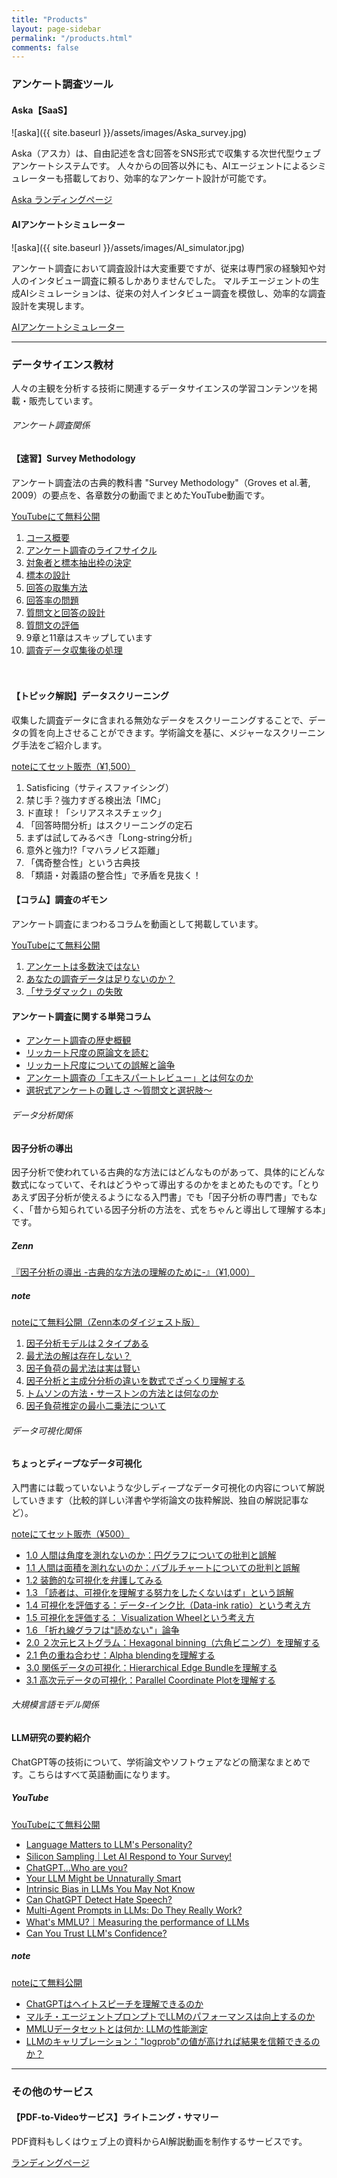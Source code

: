 ```yaml
---
title: "Products"
layout: page-sidebar
permalink: "/products.html"
comments: false
---
```



<h3 class="text-dark font-weight-bold mb-4">アンケート調査ツール</h3>


#### <i class="fa fa-tv text-primary"></i> Aska【SaaS】

![aska]({{ site.baseurl }}/assets/images/Aska_survey.jpg)

Aska（アスカ）は、自由記述を含む回答をSNS形式で収集する次世代型ウェブアンケートシステムです。
人々からの回答以外にも、AIエージェントによるシミュレーターも搭載しており、効率的なアンケート設計が可能です。

<a target="_blank" class="btn btn-warning mb-5" href="https://aska.systems/ja">Aska ランディングページ</a> 

#### <i class="fa fa-tv text-primary"></i> AIアンケートシミュレーター

![aska]({{ site.baseurl }}/assets/images/AI_simulator.jpg)

アンケート調査において調査設計は大変重要ですが、従来は専門家の経験知や対人のインタビュー調査に頼るしかありませんでした。
マルチエージェントの生成AIシミュレーションは、従来の対人インタビュー調査を模倣し、効率的な調査設計を実現します。

<a target="_blank" class="btn btn-warning mb-5" href="https://survey-simulator.studio.site/">AIアンケートシミュレーター</a> 


<!-- #### <i class="fa fa-tv text-primary"></i> [Kaskade【App】]()

![Kaskade]({{ site.baseurl }}/assets/images/Kaskade.jpg)

「Kaskade」（カスケード）は、ユーザー（依頼主）から投稿された動画をレビュアー（経験豊富なコーチ）たちがコメントできるリモート・コーチングツールです。

<a target="_blank" class="btn btn-warning mb-5" href="#">現在準備中です</a>  -->


<!-- #### <i class="fa fa-cubes text-primary"></i> AIアンケートシミュレーター

![AskUs]({{ site.baseurl }}/assets/images/AskUs.jpg)

<a class="btn btn-warning mb-5" href="{{site.baseurl}}/askus">AIアンケートシミュレーター</a>  -->


<hr>

<h3 class="text-dark font-weight-bold mt-6">データサイエンス教材</h3>

人々の主観を分析する技術に関連するデータサイエンスの学習コンテンツを掲載・販売しています。

<h6 class="text-dark font-weight-bold mt-5 mb-4">アンケート調査関係</h6>

#### <i class="fa fa-video text-danger"></i> 【速習】Survey Methodology
アンケート調査法の古典的教科書 "Survey Methodology"（Groves et al.著, 2009）の要点を、各章数分の動画でまとめたYouTube動画です。

<a target="_blank" class="btn btn-warning mb-1" href="https://www.youtube.com/playlist?list=PLzacXZDB9Ruo14T9j-dfSnYPXR7TGOVxM">YouTubeにて無料公開</a> 

1. [コース概要](https://www.youtube.com/watch?v=JlCJH4DYPRA&list=PLzacXZDB9Ruo14T9j-dfSnYPXR7TGOVxM&index=1)
2. [アンケート調査のライフサイクル](https://www.youtube.com/watch?v=fQLQV1avDuI&list=PLzacXZDB9Ruo14T9j-dfSnYPXR7TGOVxM&index=2)
3. [対象者と標本抽出枠の決定](https://www.youtube.com/watch?v=BSh-fcyg1_4&list=PLzacXZDB9Ruo14T9j-dfSnYPXR7TGOVxM&index=3)
4. [標本の設計](https://www.youtube.com/watch?v=bH6DqaRZ_hw&list=PLzacXZDB9Ruo14T9j-dfSnYPXR7TGOVxM&index=4)
5. [回答の取集方法](https://www.youtube.com/watch?v=ivDOVFrczz4&list=PLzacXZDB9Ruo14T9j-dfSnYPXR7TGOVxM&index=5)
6. [回答率の問題](https://www.youtube.com/watch?v=VSyG9HlZXyY&list=PLzacXZDB9Ruo14T9j-dfSnYPXR7TGOVxM&index=6)
7. [質問文と回答の設計](https://www.youtube.com/watch?v=0l55Ya1gwCU&list=PLzacXZDB9Ruo14T9j-dfSnYPXR7TGOVxM&index=7)
8. [質問文の評価](https://www.youtube.com/watch?v=3J5-t0R6I5Q&list=PLzacXZDB9Ruo14T9j-dfSnYPXR7TGOVxM&index=8)
9. <label class="text-gray mb-0">9章と11章はスキップしています</label>
10. [調査データ収集後の処理](https://www.youtube.com/watch?v=4q6NcoMyUps&list=PLzacXZDB9Ruo14T9j-dfSnYPXR7TGOVxM&index=10)

　　

#### <i class="fa fa-video text-danger"></i> 【トピック解説】データスクリーニング
収集した調査データに含まれる無効なデータをスクリーニングすることで、データの質を向上させることができます。学術論文を基に、メジャーなスクリーニング手法をご紹介します。

<a class="btn btn-secondary mb-1" href="https://note.com/askaintelligence/n/n613fa5036081">noteにてセット販売（¥1,500）</a> 

1. Satisficing（サティスファイシング）
2. 禁じ手？強力すぎる検出法「IMC」
3. ド直球！「シリアスネスチェック」
4. 「回答時間分析」はスクリーニングの定石
5. まずは試してみるべき「Long-string分析」
6. 意外と強力!?「マハラノビス距離」
7. 「偶奇整合性」という古典技
8. 「類語・対義語の整合性」で矛盾を見抜く！



#### <i class="fa fa-video text-danger"></i> 【コラム】調査のギモン
アンケート調査にまつわるコラムを動画として掲載しています。

<a target="_blank" class="btn btn-warning mb-1" href="https://www.youtube.com/playlist?list=PLzacXZDB9RupqGQLLd4-JDn6HdBtfstbY">YouTubeにて無料公開</a> 

1. [アンケートは多数決ではない](https://www.youtube.com/watch?v=zbV_O7J-wgw&list=PLzacXZDB9RupqGQLLd4-JDn6HdBtfstbY)
2. [あなたの調査データは足りないのか？](https://www.youtube.com/watch?v=Zaj4gszzEXI&list=PLzacXZDB9RupqGQLLd4-JDn6HdBtfstbY&index=2)
3. [「サラダマック」の失敗](https://www.youtube.com/watch?v=gsQUuZvfQ6s&list=PLzacXZDB9RupqGQLLd4-JDn6HdBtfstbY&index=3)


#### <i class="fa fa-book text-secondary"></i> アンケート調査に関する単発コラム
- [アンケート調査の歴史概観](https://note.com/askaintelligence/n/ndc9f5b9c82a9?magazine_key=md9a5e1426a22)
- [リッカート尺度の原論文を読む](https://note.com/askaintelligence/n/nd0a0dc74a6f3?magazine_key=md9a5e1426a22)
- [リッカート尺度についての誤解と論争](https://note.com/askaintelligence/n/n3aa9c5d4f600?magazine_key=md9a5e1426a22)
- [アンケート調査の「エキスパートレビュー」とは何なのか](https://note.com/askaintelligence/n/nae39d6916dfc?magazine_key=md9a5e1426a22)
- [選択式アンケートの難しさ 〜質問文と選択肢〜](https://note.com/askaintelligence/n/nef79ee1b7ca8?magazine_key=md9a5e1426a22)



<h6 class="text-dark font-weight-bold mt-5 mb-4">データ分析関係</h6>

#### <i class="fa fa-book text-secondary"></i> 因子分析の導出

因子分析で使われている古典的な方法にはどんなものがあって、具体的にどんな数式になっていて、それはどうやって導出するのかをまとめたものです。「とりあえず因子分析が使えるようになる入門書」でも「因子分析の専門書」でもなく、「昔から知られている因子分析の方法を、式をちゃんと導出して理解する本」です。

##### Zenn
<a target="_blank" class="btn btn-secondary mb-2" href="https://zenn.dev/tatsurokawamoto/books/08b2ec4265e3e7">『因子分析の導出 -古典的な方法の理解のために-』（¥1,000）</a> 

##### note
<a target="_blank" class="btn btn-warning mb-1" href="">noteにて無料公開（Zenn本のダイジェスト版）</a> 

1. [因子分析モデルは２タイプある](https://note.com/askaintelligence/n/n0eff266c43bd)
2. [最尤法の解は存在しない？](https://note.com/askaintelligence/n/n8cd8e5deb62e)
3. [因子負荷の最尤法は実は賢い](https://note.com/askaintelligence/n/n87ca6419b213)
4. [因子分析と主成分分析の違いを数式でざっくり理解する](https://note.com/askaintelligence/n/nf8d81565f8c7)
5. [トムソンの方法・サーストンの方法とは何なのか](https://note.com/askaintelligence/n/na14e4493fbbe)
6. [因子負荷推定の最小二乗法について](https://note.com/askaintelligence/n/nf0c870885283)



<h6 class="text-dark font-weight-bold mt-5 mb-4">データ可視化関係</h6>

#### <i class="fa fa-book text-secondary"></i> ちょっとディープなデータ可視化
入門書には載っていないような少しディープなデータ可視化の内容について解説していきます（比較的詳しい洋書や学術論文の抜粋解説、独自の解説記事など）。

<a target="_blank" class="btn btn-secondary mb-1" href="https://note.com/askaintelligence/m/mba6802434f82">noteにてセット販売（¥500）</a> 

- [1.0 人間は角度を測れないのか：円グラフについての批判と誤解](https://note.com/askaintelligence/n/n00625ce422ce?magazine_key=mba6802434f82)
- [1.1 人間は面積を測れないのか：バブルチャートについての批判と誤解](https://note.com/askaintelligence/n/n22b750b4b0f7?magazine_key=mba6802434f82)
- [1.2 装飾的な可視化を弁護してみる](https://note.com/askaintelligence/n/ndc9e801a3437?magazine_key=mba6802434f82)
- [1.3 「読者は、可視化を理解する努力をしたくないはず」という誤解](https://note.com/askaintelligence/n/n3932442cdf3a?magazine_key=mba6802434f82)
- [1.4 可視化を評価する：データ-インク比（Data-ink ratio）という考え方](https://note.com/askaintelligence/n/ndef4569c0e66?magazine_key=mba6802434f82)
- [1.5 可視化を評価する： Visualization Wheelという考え方](https://note.com/askaintelligence/n/n26dc76254666?magazine_key=mba6802434f82)
- [1.6 「折れ線グラフは"読めない"」論争](https://note.com/askaintelligence/n/n2606d6885b1d?magazine_key=mba6802434f82)
- [2.0 ２次元ヒストグラム：Hexagonal binning（六角ビニング）を理解する](https://note.com/askaintelligence/n/n4e7fb8b67db7?magazine_key=mba6802434f82)
- [2.1 色の重ね合わせ：Alpha blendingを理解する](https://note.com/askaintelligence/n/nb922e93dc90e?magazine_key=mba6802434f82)
- [3.0 関係データの可視化：Hierarchical Edge Bundleを理解する](https://note.com/askaintelligence/n/nadef04469a6c?magazine_key=mba6802434f82)
- [3.1 高次元データの可視化：Parallel Coordinate Plotを理解する](https://note.com/askaintelligence/n/nd9c9030ac3c7?magazine_key=mba6802434f82)



<h6 class="text-dark font-weight-bold mt-5 mb-4">大規模言語モデル関係</h6>

#### <i class="fa fa-video text-danger"></i> LLM研究の要約紹介
ChatGPT等の技術について、学術論文やソフトウェアなどの簡潔なまとめです。こちらはすべて英語動画になります。

##### YouTube
<a target="_blank" class="btn btn-warning mb-1" href="https://www.youtube.com/playlist?list=PLE7BfQ3Kqcbwogk7BJoLv2p98jDCUOJvq">YouTubeにて無料公開</a> 

- [Language Matters to LLM's Personality?](https://www.youtube.com/watch?v=7xnKTUK_KPM&list=PLE7BfQ3Kqcbwogk7BJoLv2p98jDCUOJvq&index=8)
- [Silicon Sampling｜Let AI Respond to Your Survey!](https://www.youtube.com/watch?v=qIYvhHGxEFI&list=PLE7BfQ3Kqcbwogk7BJoLv2p98jDCUOJvq&index=9)
- [ChatGPT...Who are you?](https://www.youtube.com/watch?v=zzlzpPxgz6k&list=PLE7BfQ3Kqcbwogk7BJoLv2p98jDCUOJvq&index=10)
- [Your LLM Might be Unnaturally Smart](https://www.youtube.com/watch?v=IGA38gbq02M&list=PLE7BfQ3Kqcbwogk7BJoLv2p98jDCUOJvq&index=11)
- [Intrinsic Bias in LLMs You May Not Know](https://www.youtube.com/watch?v=CmQqR6zOeNs&list=PLE7BfQ3Kqcbwogk7BJoLv2p98jDCUOJvq&index=12)
- [Can ChatGPT Detect Hate Speech?](https://www.youtube.com/watch?v=mkkqSMxWZBg&list=PLE7BfQ3Kqcbwogk7BJoLv2p98jDCUOJvq&index=13)
- [Multi-Agent Prompts in LLMs: Do They Really Work?](https://www.youtube.com/watch?v=ga2Kx1UaAAw&list=PLE7BfQ3Kqcbwogk7BJoLv2p98jDCUOJvq&index=14)
- [What's MMLU?｜Measuring the performance of LLMs](https://www.youtube.com/watch?v=NRKTJrWHkZ4&list=PLE7BfQ3Kqcbwogk7BJoLv2p98jDCUOJvq&index=15)
- [Can You Trust LLM's Confidence?](https://www.youtube.com/watch?v=6fKsHcYhIEY&list=PLE7BfQ3Kqcbwogk7BJoLv2p98jDCUOJvq&index=16)

##### note
<a target="_blank" class="btn btn-warning mb-1" href="https://note.com/askaintelligence/m/m4a1362533df6">noteにて無料公開</a> 

- [ChatGPTはヘイトスピーチを理解できるのか](https://note.com/askaintelligence/n/ncfb42b285330?magazine_key=m4a1362533df6)
- [マルチ・エージェントプロンプトでLLMのパフォーマンスは向上するのか](https://note.com/askaintelligence/n/nfd7ece5cf0ec?magazine_key=m4a1362533df6)
- [MMLUデータセットとは何か: LLMの性能測定](https://note.com/askaintelligence/n/nef9224153df9?magazine_key=m4a1362533df6)
- [LLMのキャリブレーション："logprob"の値が高ければ結果を信頼できるのか？](https://note.com/askaintelligence/n/nc19f75a3c6e6?magazine_key=m4a1362533df6)




<hr>


<h3 class="text-dark font-weight-bold mt-6 mb-4">その他のサービス</h3>


#### <i class="fa fa-tv text-primary"></i>【PDF-to-Videoサービス】ライトニング・サマリー
PDF資料もしくはウェブ上の資料からAI解説動画を制作するサービスです。

<a target="_blank" class="btn btn-warning mb-6" href="https://askaintelligence.wixsite.com/lightning-summary">ランディングページ</a>


